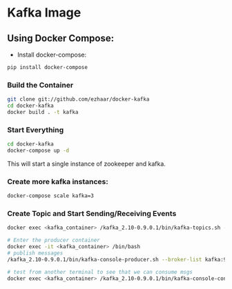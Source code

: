# Kafka Image

## Using Docker Compose:
- Install docker-compose:
```bash
pip install docker-compose
```
### Build the Container

```bash
git clone git://github.com/ezhaar/docker-kafka
cd docker-kafka
docker build . -t kafka
```

### Start Everything
```bash
cd docker-kafka
docker-compose up -d
```
This will start a single instance of zookeeper and kafka.

### Create more kafka instances:
```bash
docker-compose scale kafka=3
```

### Create Topic and Start Sending/Receiving Events
```bash
docker exec <kafka_container> /kafka_2.10-0.9.0.1/bin/kafka-topics.sh --create --zookeeper <zookeeper_ip>:2181 --replication-factor 1 --partitions 1 --topic test

# Enter the producer container
docker exec -it <kafka_container> /bin/bash
# publish messages
/kafka_2.10-0.9.0.1/bin/kafka-console-producer.sh --broker-list kafka:9092 --topic test

# test from another terminal to see that we can consume msgs
docker exec <kafka_container> /kafka_2.10-0.9.0.1/bin/kafka-console-consumer.sh --bootstrap-server kafka:9092 --topic test --zookeeper zookeeper:2181 --from-beginning
```
